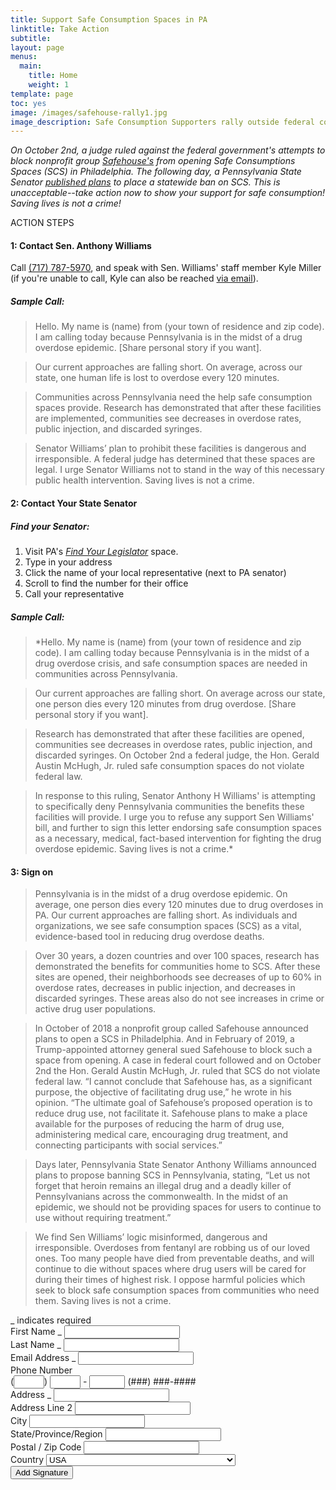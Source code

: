```yaml
---
title: Support Safe Consumption Spaces in PA
linktitle: Take Action
subtitle:      
layout: page
menus:
  main:
    title: Home
    weight: 1
template: page
toc: yes
image: /images/safehouse-rally1.jpg
image_description: Safe Consumption Supporters rally outside federal court in Philadelphia
---
```


*On October 2nd, a judge ruled against the federal government's attempts to block nonprofit group [Safehouse's](http://safehousephilly.org) from opening Safe Consumptions Spaces (SCS) in Philadelphia. The following day, a Pennsylvania State Senator [published plans](https://www.legis.state.pa.us/cfdocs/legis/CSM/showMemoPublic.cfm?chamber=S&SPick=20190&cosponId=30461&mobile_choice=suppress)  to place a statewide ban on SCS. This is unacceptable--take action now to show your support for safe consumption! Saving lives is not a crime!*

<div class="sectionheader">ACTION STEPS</div>

#### 1: Contact Sen. Anthony Williams

Call [(717) 787-5970](tel:+17177875970"), and speak with Sen. Williams' staff member Kyle Miller (if you're unable to call, Kyle can also be reached [via email](mailto:kyle.miller@pasenate.com)).

##### Sample Call:

>Hello. My name is (name) from (your town of residence and zip code). I am calling today because Pennsylvania is in the midst of a drug overdose epidemic. [Share personal story if you want].

>Our current approaches are falling short. On average, across our state, one human life is lost to overdose every 120 minutes.

>Communities across Pennsylvania need the help safe consumption spaces provide. Research has demonstrated that after these facilities are implemented, communities see decreases in overdose rates, public injection, and discarded syringes.

>Senator Williams’ plan to prohibit these facilities is dangerous and irresponsible. A federal judge has determined that these spaces are legal. I urge Senator Williams not to stand in the way of this necessary public health intervention. Saving lives is not a crime.

#### 2: Contact Your State Senator

##### Find your Senator:

1. Visit PA's <a href="https://www.legis.state.pa.us/CFDOCS/LEGIS/HOME/FINDYOURLEGISLATOR/" target="blank_">*Find Your Legislator*</a> space.
2. Type in your address
3. Click the name of your local representative (next to PA senator)
4. Scroll to find the number for their office
5. Call your representative

##### Sample Call:

>*Hello. My name is (name) from (your town of residence and zip code). I am calling today because Pennsylvania is in the midst of a drug overdose crisis, and safe consumption spaces are needed in communities across Pennsylvania.  

>Our current approaches are falling short. On average across our state, one person dies every 120 minutes from drug overdose. [Share personal story if you want].

>Research has demonstrated that after these facilities are opened, communities see decreases in overdose rates, public injection, and discarded syringes. On October 2nd a federal judge, the Hon. Gerald Austin McHugh, Jr. ruled safe consumption spaces do not violate federal law.

>In response to this ruling, Senator Anthony H Williams' is attempting to specifically deny Pennsylvania communities the benefits these facilities will provide. I urge you to refuse any support Sen Williams' bill, and further to sign this letter endorsing safe consumption spaces as a necessary, medical, fact-based intervention for fighting the drug overdose epidemic. Saving lives is not a crime.*    

#### 3: Sign on

>Pennsylvania is in the midst of a drug overdose epidemic. On average, one person dies every 120 minutes due to drug overdoses in PA. Our current approaches are falling short. As individuals and organizations, we see safe consumption spaces (SCS) as a vital, evidence-based tool in reducing drug overdose deaths.

>Over 30 years, a dozen countries and over 100 spaces, research has demonstrated the benefits for communities home to SCS. After these sites are opened, their neighborhoods see decreases of up to 60% in overdose rates, decreases in public injection, and decreases in discarded syringes. These areas also do not see increases in crime or active drug user populations.

>In October of 2018 a nonprofit group called Safehouse announced plans to open a SCS in Philadelphia. And in February of 2019, a Trump-appointed attorney general sued Safehouse to block such a space from opening. A case in federal court followed and on October 2nd the Hon. Gerald Austin McHugh, Jr. ruled that SCS do not violate federal law. “I cannot conclude that Safehouse has, as a significant purpose, the objective of facilitating drug use,” he wrote in his opinion. “The ultimate goal of Safehouse’s proposed operation is to reduce drug use, not facilitate it. Safehouse plans to make a place available for the purposes of reducing the harm of drug use, administering medical care, encouraging drug treatment, and connecting participants with social services.”

>Days later, Pennsylvania State Senator Anthony Williams announced plans to propose banning SCS in Pennsylvania, stating, “Let us not forget that heroin remains an illegal drug and a deadly killer of Pennsylvanians across the commonwealth. In the midst of an epidemic, we should not be providing spaces for users to continue to use without requiring treatment.”

>We find Sen Williams’ logic misinformed, dangerous and irresponsible. Overdoses from fentanyl are robbing us of our loved ones. Too many people have died from preventable deaths, and will continue to die without spaces where drug users will be cared for during their times of highest risk. I oppose harmful policies which seek to block safe consumption spaces from communities who need them. Saving lives is not a crime.



<!-- Begin Mailchimp Signup Form --> <link href="//cdn-images.mailchimp.com/embedcode/classic-10_7.css" rel="stylesheet" type="text/css"> <style type="text/css">
\#mc_embed_signup{background:#fff; clear:left; font:14px Helvetica,Arial,sans-serif; }
/* Add your own Mailchimp form style overrides in your site stylesheet or in this style block.
We recommend moving this block and the preceding CSS link to the HEAD of your HTML file. */
</style> <div id="mc_embed_signup"> <form action="https://flufftronix.us20.list-manage.com/subscribe/post?u=4c24a00562fcaddf9adf48ec8&id=b7f1923274" method="post" id="mc-embedded-subscribe-form" name="mc-embedded-subscribe-form" class="validate" target="_blank" novalidate>
<div id="mc_embed_signup_scroll">

<div class="indicates-required"><span class="asterisk">_</span> indicates required</div> <div class="mc-field-group">
<label for="mce-FNAME">First Name  <span class="asterisk">_</span>
</label>
<input type="text" value="" name="FNAME" class="required" id="mce-FNAME">
</div> <div class="mc-field-group">
<label for="mce-LNAME">Last Name  <span class="asterisk">_</span>
</label>
<input type="text" value="" name="LNAME" class="required" id="mce-LNAME">
</div> <div class="mc-field-group">
<label for="mce-EMAIL">Email Address  <span class="asterisk">_</span>
</label>
<input type="email" value="" name="EMAIL" class="required email" id="mce-EMAIL">
</div> <div class="mc-field-group size1of2">
<label for="mce-PHONE">Phone Number </label>
<div class="phonefield phonefield-us">
(<span class="phonearea"><input class="phonepart " pattern="\[0-9\]_" id="mce-PHONE-area" name="PHONE\[area\]" maxlength="3" size="3" value="" type="text"></span>)
<span class="phonedetail1"><input class="phonepart " pattern="\[0-9\]_" id="mce-PHONE-detail1" name="PHONE\[detail1\]" maxlength="3" size="3" value="" type="text"></span> -
<span class="phonedetail2"><input class="phonepart " pattern="\[0-9\]_" id="mce-PHONE-detail2" name="PHONE\[detail2\]" maxlength="4" size="4" value="" type="text"></span>
<span class="small-meta nowrap">(###) ###-####</span>
</div>
</div><div class="mc-address-group">
<div class="mc-field-group">
<label for="mce-ADDRESS-addr1">Address  <span class="asterisk">_</span>
</label>
<input type="text" value="" maxlength="70" name="ADDRESS\[addr1\]" id="mce-ADDRESS-addr1" class="required">
</div>
<div class="mc-field-group">
<label for="mce-ADDRESS-addr2">Address Line 2</label>
<input type="text" value="" maxlength="70" name="ADDRESS\[addr2\]" id="mce-ADDRESS-addr2">
</div>
<div class="mc-field-group size1of2">
<label for="mce-ADDRESS-city">City</label>
<input type="text" value="" maxlength="40" name="ADDRESS\[city\]" id="mce-ADDRESS-city" class="required">
</div>
<div class="mc-field-group size1of2">
<label for="mce-ADDRESS-state">State/Province/Region</label>
<input type="text" value="" maxlength="20" name="ADDRESS\[state\]" id="mce-ADDRESS-state" class="required">
</div>
<div class="mc-field-group size1of2">
<label for="mce-ADDRESS-zip">Postal / Zip Code</label>
<input type="text" value="" maxlength="10" name="ADDRESS\[zip\]" id="mce-ADDRESS-zip" class="required">
</div>
<div class="mc-field-group size1of2">
<label for="mce-ADDRESS-country">Country</label>
<select name="ADDRESS\[country\]" id="mce-ADDRESS-country" class="required"><option value="164" selected>USA</option><option value="286">Aaland Islands</option><option value="274">Afghanistan</option><option value="2">Albania</option><option value="3">Algeria</option><option value="178">American Samoa</option><option value="4">Andorra</option><option value="5">Angola</option><option value="176">Anguilla</option><option value="175">Antigua And Barbuda</option><option value="6">Argentina</option><option value="7">Armenia</option><option value="179">Aruba</option><option value="8">Australia</option><option value="9">Austria</option><option value="10">Azerbaijan</option><option value="11">Bahamas</option><option value="12">Bahrain</option><option value="13">Bangladesh</option><option value="14">Barbados</option><option value="15">Belarus</option><option value="16">Belgium</option><option value="17">Belize</option><option value="18">Benin</option><option value="19">Bermuda</option><option value="20">Bhutan</option><option value="21">Bolivia</option><option value="325">Bonaire, Saint Eustatius and Saba</option><option value="22">Bosnia and Herzegovina</option><option value="23">Botswana</option><option value="181">Bouvet Island</option><option value="24">Brazil</option><option value="180">Brunei Darussalam</option><option value="25">Bulgaria</option><option value="26">Burkina Faso</option><option value="27">Burundi</option><option value="28">Cambodia</option><option value="29">Cameroon</option><option value="30">Canada</option><option value="31">Cape Verde</option><option value="32">Cayman Islands</option><option value="33">Central African Republic</option><option value="34">Chad</option><option value="35">Chile</option><option value="36">China</option><option value="185">Christmas Island</option><option value="37">Colombia</option><option value="204">Comoros</option><option value="38">Congo</option><option value="183">Cook Islands</option><option value="268">Costa Rica</option><option value="275">Cote D'Ivoire</option><option value="40">Croatia</option><option value="276">Cuba</option><option value="298">Curacao</option><option value="41">Cyprus</option><option value="42">Czech Republic</option><option value="318">Democratic Republic of the Congo</option><option value="43">Denmark</option><option value="44">Djibouti</option><option value="289">Dominica</option><option value="187">Dominican Republic</option><option value="45">Ecuador</option><option value="46">Egypt</option><option value="47">El Salvador</option><option value="48">Equatorial Guinea</option><option value="49">Eritrea</option><option value="50">Estonia</option><option value="51">Ethiopia</option><option value="189">Falkland Islands</option><option value="191">Faroe Islands</option><option value="52">Fiji</option><option value="53">Finland</option><option value="54">France</option><option value="193">French Guiana</option><option value="277">French Polynesia</option><option value="56">Gabon</option><option value="57">Gambia</option><option value="58">Georgia</option><option value="59">Germany</option><option value="60">Ghana</option><option value="194">Gibraltar</option><option value="61">Greece</option><option value="195">Greenland</option><option value="192">Grenada</option><option value="196">Guadeloupe</option><option value="62">Guam</option><option value="198">Guatemala</option><option value="270">Guernsey</option><option value="63">Guinea</option><option value="65">Guyana</option><option value="200">Haiti</option><option value="66">Honduras</option><option value="67">Hong Kong</option><option value="68">Hungary</option><option value="69">Iceland</option><option value="70">India</option><option value="71">Indonesia</option><option value="278">Iran</option><option value="279">Iraq</option><option value="74">Ireland</option><option value="323">Isle of Man</option><option value="75">Israel</option><option value="76">Italy</option><option value="202">Jamaica</option><option value="78">Japan</option><option value="288">Jersey  (Channel Islands)</option><option value="79">Jordan</option><option value="80">Kazakhstan</option><option value="81">Kenya</option><option value="203">Kiribati</option><option value="82">Kuwait</option><option value="83">Kyrgyzstan</option><option value="84">Lao People's Democratic Republic</option><option value="85">Latvia</option><option value="86">Lebanon</option><option value="87">Lesotho</option><option value="88">Liberia</option><option value="281">Libya</option><option value="90">Liechtenstein</option><option value="91">Lithuania</option><option value="92">Luxembourg</option><option value="208">Macau</option><option value="93">Macedonia</option><option value="94">Madagascar</option><option value="95">Malawi</option><option value="96">Malaysia</option><option value="97">Maldives</option><option value="98">Mali</option><option value="99">Malta</option><option value="207">Marshall Islands</option><option value="210">Martinique</option><option value="100">Mauritania</option><option value="212">Mauritius</option><option value="241">Mayotte</option><option value="101">Mexico</option><option value="102">Moldova, Republic of</option><option value="103">Monaco</option><option value="104">Mongolia</option><option value="290">Montenegro</option><option value="294">Montserrat</option><option value="105">Morocco</option><option value="106">Mozambique</option><option value="242">Myanmar</option><option value="107">Namibia</option><option value="108">Nepal</option><option value="109">Netherlands</option><option value="110">Netherlands Antilles</option><option value="213">New Caledonia</option><option value="111">New Zealand</option><option value="112">Nicaragua</option><option value="113">Niger</option><option value="114">Nigeria</option><option value="217">Niue</option><option value="214">Norfolk Island</option><option value="272">North Korea</option><option value="116">Norway</option><option value="117">Oman</option><option value="118">Pakistan</option><option value="222">Palau</option><option value="282">Palestine</option><option value="119">Panama</option><option value="219">Papua New Guinea</option><option value="120">Paraguay</option><option value="121">Peru</option><option value="122">Philippines</option><option value="221">Pitcairn</option><option value="123">Poland</option><option value="124">Portugal</option><option value="126">Qatar</option><option value="315">Republic of Kosovo</option><option value="127">Reunion</option><option value="128">Romania</option><option value="129">Russia</option><option value="130">Rwanda</option><option value="205">Saint Kitts and Nevis</option><option value="206">Saint Lucia</option><option value="324">Saint Martin</option><option value="237">Saint Vincent and the Grenadines</option><option value="132">Samoa (Independent)</option><option value="227">San Marino</option><option value="255">Sao Tome and Principe</option><option value="133">Saudi Arabia</option><option value="134">Senegal</option><option value="326">Serbia</option><option value="135">Seychelles</option><option value="136">Sierra Leone</option><option value="137">Singapore</option><option value="302">Sint Maarten</option><option value="138">Slovakia</option><option value="139">Slovenia</option><option value="223">Solomon Islands</option><option value="140">Somalia</option><option value="141">South Africa</option><option value="257">South Georgia and the South Sandwich Islands</option><option value="142">South Korea</option><option value="311">South Sudan</option><option value="143">Spain</option><option value="144">Sri Lanka</option><option value="293">Sudan</option><option value="146">Suriname</option><option value="225">Svalbard and Jan Mayen Islands</option><option value="147">Swaziland</option><option value="148">Sweden</option><option value="149">Switzerland</option><option value="285">Syria</option><option value="152">Taiwan</option><option value="260">Tajikistan</option><option value="153">Tanzania</option><option value="154">Thailand</option><option value="233">Timor-Leste</option><option value="155">Togo</option><option value="232">Tonga</option><option value="234">Trinidad and Tobago</option><option value="156">Tunisia</option><option value="157">Turkey</option><option value="158">Turkmenistan</option><option value="287">Turks & Caicos Islands</option><option value="159">Uganda</option><option value="161">Ukraine</option><option value="162">United Arab Emirates</option><option value="262">United Kingdom</option><option value="163">Uruguay</option><option value="165">Uzbekistan</option><option value="239">Vanuatu</option><option value="166">Vatican City State (Holy See)</option><option value="167">Venezuela</option><option value="168">Vietnam</option><option value="169">Virgin Islands (British)</option><option value="238">Virgin Islands (U.S.)</option><option value="188">Western Sahara</option><option value="170">Yemen</option><option value="173">Zambia</option><option value="174">Zimbabwe</option></select>
</div>
</div>
<div id="mce-responses" class="clear">
<div class="response" id="mce-error-response" style="display:none"></div>
<div class="response" id="mce-success-response" style="display:none"></div>
</div>    <!-- real people should not fill this in and expect good things - do not remove this or risk form bot signups-->
<div style="position: absolute; left: -5000px;" aria-hidden="true"><input type="text" name="b_4c24a00562fcaddf9adf48ec8_b7f1923274" tabindex="-1" value=""></div>
<div class="clear"><input type="submit" value="Add Signature" name="subscribe" id="mc-embedded-subscribe" class="button"></div>
</div>
</form> </div> <script type='text/javascript' src='//s3.amazonaws.com/downloads.mailchimp.com/js/mc-validate.js'></script><script type='text/javascript'>(function($) {window.fnames = new Array(); window.ftypes = new Array();fnames\[1\]='FNAME';ftypes\[1\]='text';fnames\[2\]='LNAME';ftypes\[2\]='text';fnames\[0\]='EMAIL';ftypes\[0\]='email';fnames\[4\]='PHONE';ftypes\[4\]='phone';fnames\[3\]='ADDRESS';ftypes\[3\]='address';}(jQuery));var $mcj = jQuery.noConflict(true);</script> <!--End mc_embed_signup-->
